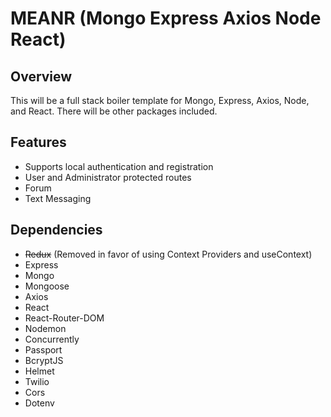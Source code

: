 # MEANR (Mongo Express Axios Node React)

## Overview

This will be a full stack boiler template for Mongo, Express, Axios, Node, and React. There will be other packages included. 

## Features

* Supports local authentication and registration
* User and Administrator protected routes
* Forum
* Text Messaging

## Dependencies

* ~~Redux~~ (Removed in favor of using Context Providers and useContext)
* Express
* Mongo
* Mongoose
* Axios
* React
* React-Router-DOM
* Nodemon
* Concurrently
* Passport
* BcryptJS
* Helmet
* Twilio
* Cors
* Dotenv
